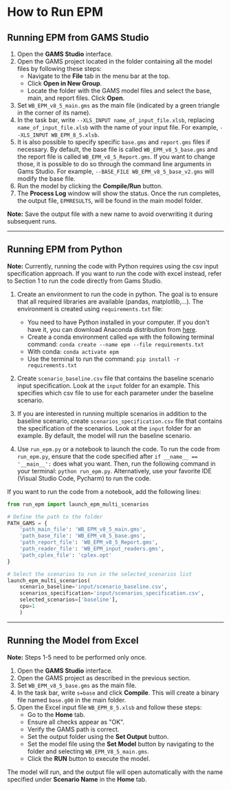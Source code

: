 
# How to Run EPM

## Running EPM from GAMS Studio

1. Open the **GAMS Studio** interface.
2. Open the GAMS project located in the folder containing all the model files by following these steps:
    - Navigate to the **File** tab in the menu bar at the top.
    - Click **Open in New Group**.
    - Locate the folder with the GAMS model files and select the base, main, and report files. Click **Open**.
3. Set `WB_EPM_v8_5_main.gms` as the main file (indicated by a green triangle in the corner of its name).
4. In the task bar, write `--XLS_INPUT name_of_input_file.xlsb`, replacing `name_of_input_file.xlsb` with the name of your input file. For example, `--XLS_INPUT WB_EPM_8_5.xlsb`.
5. It is also possible to specify specific `base.gms` and `report.gms` files if necessary. By default, the base file is called `WB_EPM_v8_5_base.gms` and the report file is called `WB_EPM_v8_5_Report.gms`. If you want to change those, it is possible to do so through the command line arguments in Gams Studio. For example, `--BASE_FILE WB_EPM_v8_5_base_v2.gms` will modify the base file.
5. Run the model by clicking the **Compile/Run** button.
6. The **Process Log** window will show the status. Once the run completes, the output file, `EPMRESULTS`, will be found in the main model folder.

**Note:** Save the output file with a new name to avoid overwriting it during subsequent runs.

---

## Running EPM from Python

**Note:** Currently, running the code with Python requires using the csv input specification approach. If you want to run the code with excel instead, refer to Section 1 to run the code directly from Gams Studio.

1. Create an environment to run the code in python. The goal is to ensure that all required libraries are available (pandas, matplotlib,...). The environment is created using `requirements.txt` file:
    - You need to have Python installed in your computer. If you don't have it, you can download Anaconda distribution from [here](https://www.anaconda.com/products/distribution).
    - Create a conda environment called `epm` with the following terminal command: `conda create --name epm --file requirements.txt`
    - With conda: `conda activate epm`
    - Use the terminal to run the command: `pip install -r requirements.txt`
    

2. Create `scenario_baseline.csv` file that contains the baseline scenario input specification. Look at the `input` folder for an example. This specifies which csv file to use for each parameter under the baseline scenario.

3. If you are interested in running multiple scenarios in addition to the baseline scenario, create `scenarios_specification.csv` file that contains the specification of the scenarios. Look at the `input` folder for an example. By default, the model will run the baseline scenario. 

4. Use `run_epm.py` or a notebook to launch the code. To run the code from `run_epm.py`, ensure that the code specified after `if __name__ == '__main__':` does what you want. Then, run the following command in your terminal: `python run_epm.py`. Alternatively, use your favorite IDE (Visual Studio Code, Pycharm) to run the code. 

If you want to run the code from a notebook, add the following lines:
```python 
from run_epm import launch_epm_multi_scenarios

# Define the path to the folder
PATH_GAMS = {
    'path_main_file': 'WB_EPM_v8_5_main.gms',
    'path_base_file': 'WB_EPM_v8_5_base.gms',
    'path_report_file': 'WB_EPM_v8_5_Report.gms',
    'path_reader_file': 'WB_EPM_input_readers.gms',
    'path_cplex_file': 'cplex.opt'
}

# Select the scenarios to run in the selected_scenarios list
launch_epm_multi_scenarios(
    scenario_baseline='input/scenario_baseline.csv',
    scenarios_specification='input/scenarios_specification.csv',
    selected_scenarios=['baseline'],
    cpu=1
    )
```
---

## Running the Model from Excel

**Note:** Steps 1-5 need to be performed only once.

1. Open the **GAMS Studio** interface.
2. Open the GAMS project as described in the previous section.
3. Set `WB_EPM_v8_5_base.gms` as the main file.
4. In the task bar, write `s=base` and click **Compile**. This will create a binary file named `base.g00` in the main folder.
5. Open the Excel input file `WB_EPM_8_5.xlsb` and follow these steps:
    - Go to the **Home** tab.
    - Ensure all checks appear as "OK".
    - Verify the GAMS path is correct.
    - Set the output folder using the **Set Output** button.
    - Set the model file using the **Set Model** button by navigating to the folder and selecting `WB_EPM_V8_5_main.gms`.
    - Click the **RUN** button to execute the model.

The model will run, and the output file will open automatically with the name specified under **Scenario Name** in the **Home** tab.

